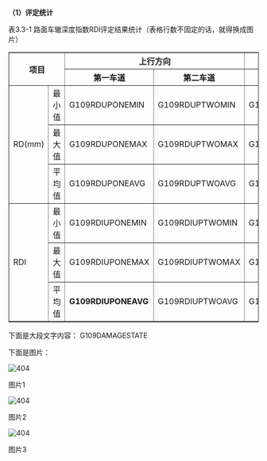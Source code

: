 **（1）评定统计**

表3.3-1  路面车辙深度指数RDI评定结果统计（表格行数不固定的话，就得换成图片）

<table border="1" style="border-collapse: collapse; width: 100%;">
  <thead>
    <tr>
      <th rowspan="2" colspan="2">项目</th>
      <th colspan="2">上行方向</th>
      <th colspan="2">下行方向</th>
    </tr>
    <tr>
      <th>第一车道</th>
      <th>第二车道</th>
      <th>第一车道</th>
      <th>第二车道</th>
    </tr>
  </thead>
  <tbody>
    <tr>
      <td rowspan="3">RD(mm)</td>
      <td>最小值</td>
      <td>G109RDUPONEMIN</td>
      <td>G109RDUPTWOMIN</td>
      <td>G109RDDOWNONEMIN</td>
      <td>G109RDDOWNTWOMIN</td>
    </tr>
    <tr>
      <td>最大值</td>
      <td>G109RDUPONEMAX</td>
      <td>G109RDUPTWOMAX</td>
      <td>G109RDDOWNONEMAX</td>
      <td>G109RDDOWNTWOMAX</td>
    </tr>
    <tr>
      <td>平均值</td>
      <td>G109RDUPONEAVG</td>
      <td>G109RDUPTWOAVG</td>
      <td>G109RDDOWNONEAVG</td>
      <td>G109RDDOWNTWOAVG</td>
    </tr>
    <tr>
      <td rowspan="3">RDI</td>
      <td>最小值</td>
      <td>G109RDIUPONEMIN</td>
      <td>G109RDIUPTWOMIN</td>
      <td>G109RDIDOWNONEMIN</td>
      <td>G109RDIDOWNTWOMIN</td>
    </tr>
    <tr>
      <td>最大值</td>
      <td>G109RDIUPONEMAX</td>
      <td>G109RDIUPTWOMAX</td>
      <td>G109RDIDOWNONEMAX</td>
      <td>G109RDIDOWNTWOMAX</td>
    </tr>
    <tr>
      <td>平均值</td>
      <td><strong>G109RDIUPONEAVG</strong></td>
      <td>G109RDIUPTWOAVG</td>
      <td>G109RDIDOWNONEAVG</td>
      <td>G109RDIDOWNTWOAVG</td>
    </tr>
  </tbody>
</table>

下面是大段文字内容：
G109DAMAGESTATE



下面是图片：

![404](a.jpeg)

图片1

![404](b.jpeg)

图片2

![404](c.jpeg)

图片3